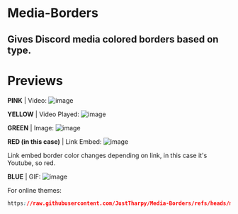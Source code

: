 # Media-Borders
Gives Discord media colored borders based on type.
--------------------------------------------------------------------------------------------------------

# Previews
**PINK** | Video:
![image](https://github.com/user-attachments/assets/7cdcca00-d4f5-49a4-acb3-ad5ca17bde1a)

**YELLOW** | Video Played:
![image](https://github.com/user-attachments/assets/3fb578f9-6fe7-4695-a331-ac8211997a7d)

**GREEN** | Image:
![image](https://github.com/user-attachments/assets/e56d3f8b-b64f-4764-a2d9-bee950fd2b22)

**RED (in this case)** | Link Embed:
![image](https://github.com/user-attachments/assets/8d3b5e10-01d6-404b-98df-2002a89f2ca9)

Link embed border color changes depending on link, in this case it's Youtube, so red.

**BLUE** | GIF:
![image](https://github.com/user-attachments/assets/d409ba63-3ee0-44c7-b5dd-93de7defba33)


For online themes:

```CSS
https://raw.githubusercontent.com/JustTharpy/Media-Borders/refs/heads/main/Media%20Borders.css
```
